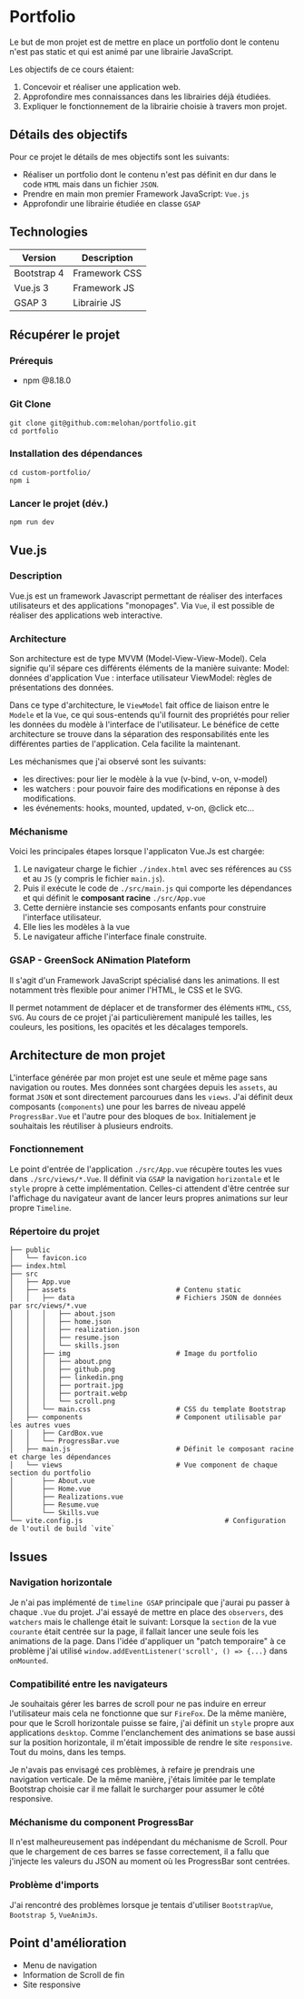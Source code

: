 # Portfolio

Le but de mon projet est de mettre en place un portfolio dont le contenu n'est pas static et qui est animé par une librairie JavaScript.

Les objectifs de ce cours étaient:

1. Concevoir et réaliser une application web.
2. Approfondire mes connaissances dans les librairies déjà étudiées.
3. Expliquer le fonctionnement de la librairie choisie à travers mon projet.


## Détails des objectifs

Pour ce projet le détails de mes objectifs sont les suivants:
- Réaliser un portfolio dont le contenu n'est pas définit en dur dans le code `HTML` mais dans un fichier `JSON`.
- Prendre en main mon premier Framework JavaScript: `Vue.js`
- Approfondir une librairie étudiée en classe `GSAP`

## Technologies

| Version     | Description   |
|-------------|---------------|
| Bootstrap 4 | Framework CSS | 
| Vue.js 3    | Framework JS  | 
| GSAP 3      | Librairie JS  | 

## Récupérer le projet


### Prérequis

- npm @8.18.0

### Git Clone

```shell
git clone git@github.com:melohan/portfolio.git
cd portfolio
```

### Installation des dépendances

```shell
cd custom-portfolio/
npm i
```

### Lancer le projet (dév.)

```shell
npm run dev
```

## Vue.js

### Description
Vue.js est un framework Javascript permettant de réaliser des interfaces utilisateurs et des applications "monopages".
Via `Vue`, il est possible de réaliser des applications web interactive.

### Architecture
Son architecture est de type MVVM (Model-View-View-Model). Cela signifie qu'il sépare ces différents éléments de la manière suivante:
Model: données d'application
Vue  : interface utilisateur
ViewModel: règles de présentations des données.

Dans ce type d'architecture, le `ViewModel` fait office de liaison entre le `Modele` et la `Vue`, ce qui sous-entends qu'il fournit des propriétés pour relier les données du modèle à l'interface de l'utilisateur.
Le bénéfice de cette architecture se trouve dans la séparation des responsabilités ente les différentes parties de l'application.
Cela facilite la maintenant.

Les méchanismes que j'ai observé sont les suivants:
- les directives: pour lier le modèle à la vue (v-bind, v-on, v-model)
- les watchers  : pour pouvoir faire des modifications en réponse à des modifications.
- les événements: hooks, mounted, updated, v-on, @click etc...

### Méchanisme
Voici les principales étapes lorsque l'applicaton Vue.Js est chargée:
1. Le navigateur charge le fichier `./index.html` avec ses références au `CSS` et au `JS` (y compris  le fichier `main.js`).
2. Puis il exécute le code de `./src/main.js` qui comporte les dépendances et qui définit le **composant racine** `./src/App.vue`
3. Cette dernière instancie ses composants enfants pour construire l'interface utilisateur.
4. Elle lies les modèles à la vue
5. Le navigateur affiche l'interface finale construite.

### GSAP - GreenSock ANimation Plateform
Il s'agit d'un Framework JavaScript spécialisé dans les animations. Il est notamment très flexible pour animer l'HTML, le CSS et le SVG.

Il permet notamment de déplacer et de transformer des éléments `HTML`, `CSS`, `SVG`.
Au cours de ce projet j'ai particulièrement manipulé les tailles, les couleurs, les positions, les opacités et les décalages temporels.


## Architecture de mon projet

L'interface générée par mon projet est une seule et même page sans navigation ou routes.
Mes données sont chargées depuis les `assets`, au format `JSON` et sont directement parcourues dans les `views`.
J'ai définit deux composants (`components`) une pour les barres de niveau appelé `ProgressBar.Vue` et l'autre pour des
bloques de `box`. Initialement je souhaitais les réutiliser à plusieurs endroits.

### Fonctionnement
Le point d'entrée de l'application `./src/App.vue` récupère toutes les vues dans `./src/views/*.Vue`.
Il définit via `GSAP` la navigation `horizontale` et le `style` propre à cette implémentation.
Celles-ci attendent d'être centrée sur l'affichage du navigateur avant de lancer leurs propres animations sur leur propre `Timeline`.


### Répertoire du projet 

```shell
├── public
│   └── favicon.ico
├── index.html
├── src
│   ├── App.vue
│   ├── assets                           # Contenu static
│   │   ├── data                         # Fichiers JSON de données par src/views/*.vue
│   │   │   ├── about.json
│   │   │   ├── home.json
│   │   │   ├── realization.json
│   │   │   ├── resume.json
│   │   │   └── skills.json
│   │   ├── img                          # Image du portfolio
│   │   │   ├── about.png
│   │   │   ├── github.png
│   │   │   ├── linkedin.png
│   │   │   ├── portrait.jpg
│   │   │   ├── portrait.webp
│   │   │   └── scroll.png
│   │   └── main.css                     # CSS du template Bootstrap
│   ├── components                       # Component utilisable par les autres vues
│   │   ├── CardBox.vue
│   │   └── ProgressBar.vue
│   ├── main.js                          # Définit le composant racine et charge les dépendances
│   └── views                            # Vue component de chaque section du portfolio
│       ├── About.vue
│       ├── Home.vue
│       ├── Realizations.vue
│       ├── Resume.vue
│       └── Skills.vue
└── vite.config.js                                   # Configuration de l'outil de build `vite`

```

## Issues

### Navigation horizontale

Je n'ai pas implémenté de `timeline GSAP` principale que j'aurai pu passer à chaque `.Vue` du projet.
J'ai essayé de mettre en place des `observers`, des `watchers` mais le challenge était le suivant:
Lorsque la `section` de la vue `courante` était centrée sur la page, il fallait lancer une seule fois les animations de la page.
Dans l'idée d'appliquer un "patch temporaire" à ce problème j'ai utilisé `window.addEventListener('scroll', () => {...}` dans `onMounted`.

### Compatibilité entre les navigateurs
Je souhaitais gérer les barres de scroll pour ne pas induire en erreur l'utilisateur mais cela ne fonctionne que sur `FireFox`.
De la même manière, pour que le Scroll horizontale puisse se faire, j'ai définit un `style` propre aux applications `desktop`.
Comme l'enclanchement des animations se base aussi sur la position horizontale, il m'était impossible de rendre le site `responsive`.
Tout du moins, dans les temps.

Je n'avais pas envisagé ces problèmes, à refaire je prendrais une navigation verticale.
De la même manière, j'étais limitée par le template Bootstrap choisie car il me fallait le surcharger pour assumer le côté responsive.

### Méchanisme du component ProgressBar
Il n'est malheureusement pas indépendant du méchanisme de Scroll. 
Pour que le chargement de ces barres se fasse correctement, il a fallu que j'injecte les valeurs du JSON au moment où les ProgressBar sont centrées.

### Problème d'imports

J'ai rencontré des problèmes lorsque je tentais d'utiliser `BootstrapVue`, `Bootstrap 5`, `VueAnimJs`.

## Point d'amélioration

- Menu de navigation
- Information de Scroll de fin
- Site responsive
